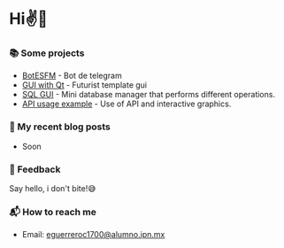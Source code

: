 # Hi✌👀

### 📚 Some projects
- [BotESFM](https://github.com/Cuadernin/BotESFM) - Bot de telegram
- [GUI with Qt](https://github.com/Cuadernin/GUIQT) - Futurist template gui
- [SQL GUI](https://github.com/Cuadernin/MiniGestorSQL) - Mini database manager that performs different operations.
- [API usage example](https://github.com/Cuadernin/ApiSQL) - Use of API and interactive graphics.

### 📰 My recent blog posts
- Soon

### 💬 Feedback

Say hello, i don't bite!😅

### 📬 How to reach me
- Email: eguerreroc1700@alumno.ipn.mx

